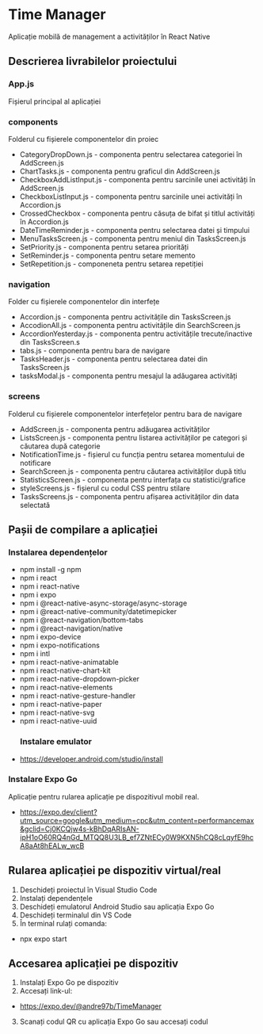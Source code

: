 # Time Manager 
Aplicație mobilă de management a activităților în React Native
## Descrierea livrabilelor proiectului
### App.js 
Fișierul principal al aplicației
### components
Folderul cu fișierele componentelor din  proiec
   * CategoryDropDown.js - componenta pentru selectarea categoriei în AddScreen.js
   * ChartTasks.js - componenta pentru graficul din AddScreen.js
   * CheckboxAddListInput.js - componenta pentru sarcinile unei activități în AddScreen.js
   * CheckboxListInput.js - componenta pentru sarcinile unei activități în Accordion.js
   * CrossedCheckbox - componenta pentru căsuța de bifat și titlul activități în Accordion.js
   * DateTimeReminder.js - componenta pentru selectarea datei și timpului
   * MenuTasksScreen.js - componenta pentru meniul din TasksScreen.js
   * SetPriority.js - componenta pentru setarea priorități
   * SetReminder.js - componenta pentru setare memento
   * SetRepetition.js - componeneta pentru setarea repetiției
### navigation 
Folder cu fișierele componentelor din interfețe
   * Accordion.js - componenta pentru activitățile din TasksScreen.js
   * AccodionAll.js - componenta pentru activitățile din SearchScreen.js
   * AccordionYesterday.js - componenta pentru activitățile trecute/inactive din TasksScreen.s
   * tabs.js - componenta pentru bara de navigare
   * TasksHeader.js - componenta pentru selectarea datei din TasksScreen.js
   * tasksModal.js - componenta pentru mesajul la adăugarea activități
### screens
Folderul cu fișierele componentelor interfețelor pentru bara de navigare
   * AddScreen.js - componenta pentru adăugarea activităților
   * ListsScreen.js - componenta pentru listarea activităților pe categori și căutarea după categorie
   * NotificationTime.js - fișierul cu funcția pentru setarea momentului de notificare
   * SearchScreen.js - componenta pentru căutarea activităților după titlu
   * StatisticsScreen.js - componenta pentru interfața cu statistici/grafice
   * styleScreens.js - fișierul cu codul CSS pentru stilare
   * TasksScreens.js - componenta pentru afișarea activităților din data selectată
## Pașii de compilare a aplicației
### Instalarea dependențelor
* npm install -g npm
* npm i react
* npm i react-native
* npm i expo
* npm i @react-native-async-storage/async-storage
* npm i @react-native-community/datetimepicker
* npm i @react-navigation/bottom-tabs
* npm i @react-navigation/native
* npm i expo-device
* npm i expo-notifications
* npm i intl
* npm i react-native-animatable
* npm i react-native-chart-kit
* npm i react-native-dropdown-picker
* npm i react-native-elements
* npm i react-native-gesture-handler
* npm i react-native-paper
* npm i react-native-svg
* npm i react-native-uuid
  ### Instalare emulator
 * https://developer.android.com/studio/install
  ### Instalare Expo Go
  Aplicație pentru rularea aplicație pe dispozitivul mobil real.
* https://expo.dev/client?utm_source=google&utm_medium=cpc&utm_content=performancemax&gclid=Cj0KCQjw4s-kBhDqARIsAN-ipH1oO60RQ4nGd_MTQQ8U3LB_ef7ZNtECy0W9KXN5hCQ8cLqyfE9hcA8aAt8hEALw_wcB
## Rularea aplicației pe dispozitiv virtual/real
1. Deschideți proiectul în Visual Studio Code
2. Instalați dependențele
4. Deschideți emulatorul Android Studio sau aplicația Expo Go
3. Deschideți terminalul din VS Code
5. În terminal rulați comanda:
 * npx expo start
## Accesarea aplicației pe dispozitiv
1. Instalați Expo Go pe dispozitiv
2. Accesați link-ul:
 * https://expo.dev/@andre97b/TimeManager
3. Scanați codul QR cu aplicația Expo Go sau accesați codul
